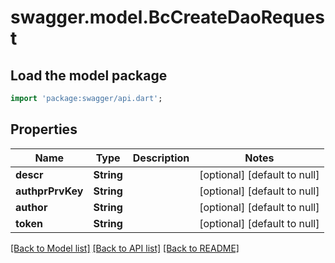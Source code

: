 # swagger.model.BcCreateDaoRequest

## Load the model package
```dart
import 'package:swagger/api.dart';
```

## Properties
Name | Type | Description | Notes
------------ | ------------- | ------------- | -------------
**descr** | **String** |  | [optional] [default to null]
**authprPrvKey** | **String** |  | [optional] [default to null]
**author** | **String** |  | [optional] [default to null]
**token** | **String** |  | [optional] [default to null]

[[Back to Model list]](../README.md#documentation-for-models) [[Back to API list]](../README.md#documentation-for-api-endpoints) [[Back to README]](../README.md)


